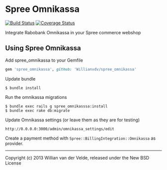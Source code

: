 Spree Omnikassa 
===============

[![Build Status](https://travis-ci.org/Willianvdv/spree_omnikassa.png?branch=master)](https://travis-ci.org/Willianvdv/spree_omnikassa)
[![Coverage Status](https://coveralls.io/repos/Willianvdv/spree_omnikassa/badge.png?branch=master)](https://coveralls.io/r/Willianvdv/spree_omnikassa?branch=master)

Integrate Rabobank Omnikassa in your Spree commerce webshop


Using Spree Omnikassa
---------------------
Add spree_omnikassa to your Gemfile

```ruby
gem 'spree_omnikassa', github: 'Willianvdv/spree_omnikassa'
```

Update bundle

	$ bundle install

Run the omnikassa migrations

	$ bundle exec rails g spree_omnikasssa:install
	$ bundle exec rake db:migrate

Update Omnikassa settings (or leave them as they are for testing)

	http://0.0.0.0:3000/admin/omnikassa_settings/edit

Create a payment method with `Spree::BillingIntegration::Omnikassa` as provider.

---
Copyright (c) 2013 Willian van der Velde, released under the New BSD License
